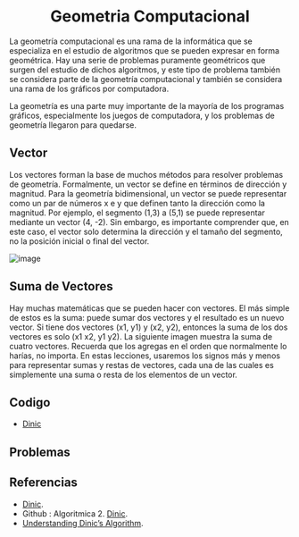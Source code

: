 <h1 align="center"> Geometria Computacional </h1>

La geometría computacional es una rama de la informática que se especializa en el estudio de algoritmos que se pueden expresar en forma geométrica. Hay una serie de problemas puramente geométricos que surgen del estudio de dichos algoritmos, y este tipo de problema también se considera parte de la geometría computacional y también se considera una rama de los gráficos por computadora.

La geometría es una parte muy importante de la mayoría de los programas gráficos, especialmente los juegos de computadora, y los problemas de geometría llegaron para quedarse.

## Vector

Los vectores forman la base de muchos métodos para resolver problemas de geometría. Formalmente, un vector se define en términos de dirección y magnitud. Para la geometría bidimensional, un vector se puede representar como un par de números x e y que definen tanto la dirección como la magnitud. Por ejemplo, el segmento (1,3) a (5,1) se puede representar mediante un vector (4, -2). Sin embargo, es importante comprender que, en este caso, el vector solo determina la dirección y el tamaño del segmento, no la posición inicial o final del vector.

![image](https://user-images.githubusercontent.com/97768733/199876145-2a46eae6-7dd0-41e5-a7d6-6e625d1ada25.png)

## Suma de Vectores

Hay muchas matemáticas que se pueden hacer con vectores. El más simple de estos es la suma: puede sumar dos vectores y el resultado es un nuevo vector. Si tiene dos vectores (x1, y1) y (x2, y2), entonces la suma de los dos vectores es solo (x1 x2, y1 y2). La siguiente imagen muestra la suma de cuatro vectores. Recuerda que los agregas en el orden que normalmente lo harías, no importa. En estas lecciones, usaremos los signos más y menos para representar sumas y restas de vectores, cada una de las cuales es simplemente una suma o resta de los elementos de un vector.


## Codigo

* [Dinic](https://github.com/HugoAlejandro2002/Algoritmos-y-Estructuras-de-Datos/blob/main/Algoritmos/Teoria%20de%20Grafos/Dinic/dinic.cpp)

## Problemas

## Referencias 

* [Dinic](https://es.wikipedia.org/wiki/Algoritmo_de_Dinic).  
* Github : Algoritmica 2. [Dinic](https://github.com/PaulLandaeta/algoritmica2/tree/master/contenido/Teoria%20de%20Grafos/Dinic).
* [Understanding Dinic’s Algorithm](https://medium.com/smucs/understanding-dinics-algorithm-ebf892e66227).
